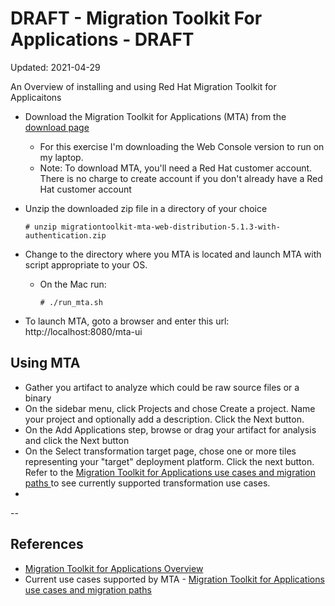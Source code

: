 # DRAFT - Migration Toolkit For Applications - DRAFT

Updated: 2021-04-29

An Overview of installing and using Red Hat Migration Toolkit for Applicaitons

- Download the Migration Toolkit for Applications (MTA) from the [download page](https://developers.redhat.com/products/mta/download)
  - For this exercise I'm downloading the Web Console version to run on my laptop.
  - Note: To download MTA, you'll need a Red Hat customer account.  There is no charge to create account if you don't already have a Red Hat customer account

- Unzip the downloaded zip file in a directory of your choice
        
      # unzip migrationtoolkit-mta-web-distribution-5.1.3-with-authentication.zip

- Change to the directory where you MTA is located and launch MTA with script appropriate to your OS.
  - On the Mac run:
  
        # ./run_mta.sh

- To launch MTA, goto a browser and enter this url: http://localhost:8080/mta-ui


## Using MTA

- Gather you artifact to analyze which could be raw source files or a binary
- On the sidebar menu, click Projects and chose Create a project.  Name your project and optionally add a description.  Click the Next button.
- On the Add Applications step, browse or drag your artifact for analysis and click the Next button
- On the Select transformation target page, chose one or more tiles representing your "target" deployment platform.  Click the next button.  Refer to the [Migration Toolkit for Applications use cases and migration paths ](https://developers.redhat.com/products/mta/use-cases) to see currently supported transformation use cases.
- 
--
## References

- [Migration Toolkit for Applications Overview](https://developers.redhat.com/products/mta/overview)
- Current use cases supported by MTA - [Migration Toolkit for Applications use cases and migration paths ](https://developers.redhat.com/products/mta/use-cases)

